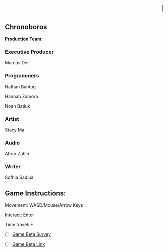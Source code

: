# <marquee>Mental Wealth Games</marquee>

## Chronoboros

**Production Team:**

### Executive Producer

Marcus Der

### Programmers

Nathan Bantug

Hannah Zamora

Noah Batiuk

### Artist
Stacy Ma

### Audio
Abrar Zahin

### Writer
Sofhia Sadiua


## Game Instructions:

Movement: WASD/Mouse/Arrow Keys

Interact: Enter

Time travel: F


- [ ] [Game Beta Survey](https://forms.gle/DcRcu8hny6ZaGoTRA)

- [ ] [Game Beta Link](https://marinathan.github.io/Beta/index)
